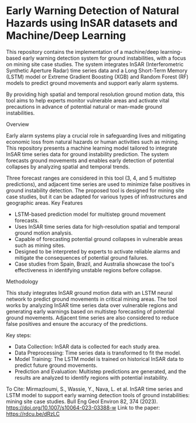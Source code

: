 # Early Warning Detection of Natural Hazards using InSAR datasets and Machine/Deep Learning

This repository contains the implementation of a machine/deep learning-based early warning detection system for ground instabilities, with a focus on mining site case studies. The system integrates InSAR (Interferometric Synthetic Aperture Radar) time series data and a Long Short-Term Memory (LSTM) model or Extreme Gradient Boosting (XGB) and Random Forest (RF) models to predict ground movements and support early alarm systems.

By providing high spatial and temporal resolution ground motion data, this tool aims to help experts monitor vulnerable areas and activate vital precautions in advance of potential natural or man-made ground instabilities.

Overview

Early alarm systems play a crucial role in safeguarding lives and mitigating economic loss from natural hazards or human activities such as mining. This repository presents a machine learning model tailored to integrate InSAR time series data for ground instability prediction. The system forecasts ground movements and enables early detection of potential collapses by analyzing spatial and temporal trends.

Three forecast ranges are considered in this tool (3, 4, and 5 multistep predictions), and adjacent time series are used to minimize false positives in ground instability detection. The proposed tool is designed for mining site case studies, but it can be adapted for various types of infrastructures and geographic areas.
Key Features

- LSTM-based prediction model for multistep ground movement forecasts.
- Uses InSAR time series data for high-resolution spatial and temporal ground motion analysis.
- Capable of forecasting potential ground collapses in vulnerable areas such as mining sites.
- Designed to be interpreted by experts to activate reliable alarms and mitigate the consequences of potential ground failures.
- Case studies from Spain, Brazil, and Australia showcase the tool's effectiveness in identifying unstable regions before collapse.

Methodology

This study integrates InSAR ground motion data with an LSTM neural network to predict ground movements in critical mining areas. The tool works by analyzing InSAR time series data over vulnerable regions and generating early warnings based on multistep forecasting of potential ground movements. Adjacent time series are also considered to reduce false positives and ensure the accuracy of the predictions.

Key steps:

- Data Collection: InSAR data is collected for each study area.
- Data Preprocessing: Time series data is transformed to fit the model.
- Model Training: The LSTM model is trained on historical InSAR data to predict future ground movements.
- Prediction and Evaluation: Multistep predictions are generated, and the results are analyzed to identify regions with potential instability.

To Cite: Mirmazloumi, S., Wassie, Y., Nava, L. et al. InSAR time series and LSTM model to support early warning detection tools of ground instabilities: mining site case studies. Bull Eng Geol Environ 82, 374 (2023). https://doi.org/10.1007/s10064-023-03388-w
Link to the paper: https://rdcu.be/dRzLC
